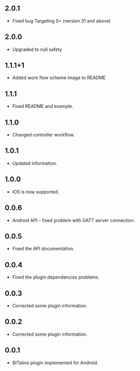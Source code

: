 ## 2.0.1

* Fixed bug Targeting S+ (version 31 and above)

## 2.0.0

* Upgraded to null safety

## 1.1.1+1

* Added work flow scheme image to README

## 1.1.1

* Fixed README and example. 

## 1.1.0

* Changed controller workflow.

## 1.0.1

* Updated information.

## 1.0.0

* IOS is now supported.

## 0.0.6

* Android API - fixed problem with GATT server connection.

## 0.0.5

* Fixed the API documentation.

## 0.0.4

* Fixed the plugin dependencies problems.

## 0.0.3

* Corrected some plugin information.

## 0.0.2

* Corrected some plugin information.

## 0.0.1

* BITalino plugin implemented for Android.

